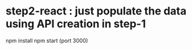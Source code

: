 # step2-react : just populate the data using API creation in step-1
npm install
npm start (port 3000)
